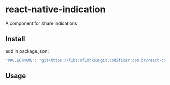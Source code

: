 # react-native-indication
A component for share indications


## Install
add in package.json:
```bash
"PROJECTNAME": "git+https://libs:ofImhksJ@git.codificar.com.br/react-components/react-native-indication.git",
```

## Usage

```javascript


```
